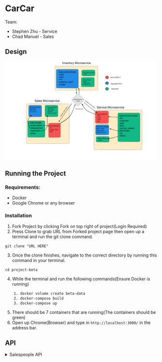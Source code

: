 # CarCar

Team:

* Stephen Zhu - Service
* Chad Manuel - Sales

## Design
![Design](project-beta-Diagram.png)

## Running the Project

### Requirements:

* Docker
* Google Chrome or any browser

### Installation
1. Fork Project by clicking Fork on top right of project(Login Required)
2. Press Clone to grab URL from Forked project page then open up a terminal and run the git clone command.
```
git clone "URL HERE"
```
3. Once the clone finishes, navigate to the correct directory by running this command in your terminal.
```
cd project-beta
```
4. While the terminal and run the following commands(Ensure Docker is running)
```
    1. docker volume create beta-data
    2. docker-compose build
    3. docker-compose up
```
5. There should be 7 containers that are running(The containers should be green)
6. Open up Chrome(Browser) and type in `http://localhost:3000/` in the address bar.
## API
<details>
<summary>Salespeople API</summary>

| Action | Method | URL |
| ----------- | ----------- | ----------- |
| List salespeople | GET | `http://localhost:8090/api/salespeople/` |
| Create a salespeople | POST | `http://localhost:8090/api/salespeople/` |
| Delete a salespeople | DELETE | `http://localhost:8090/api/salespeople/:id` |

<details>
<summary>Customer API</summary>

| Action | Method | URL |
| ----------- | ----------- | ----------- |
| List Customers | GET | `http://localhost:8090/api/customers/` |
| Create a Customer | POST | `http://localhost:8090/api/customers/` |
| Delete a Customer | DELETE | `http://localhost:8090/api/customers/:id` |

<details>
<summary>Technician API</summary>

| Action | Method | URL |
| ----------- | ----------- | ----------- |
| List Technicians | GET | `http://localhost:8090/api/technicians/` |
| Create a Technician | POST | `http://localhost:8090/api/Technicians/` |
| Delete a Technician | DELETE | `http://localhost:8090/api/Technicians/:id` |

<details>
<summary>Appointments API</summary>

| Action | Method | URL |
| ----------- | ----------- | ----------- |
| List Appointments | GET | `http://localhost:8090/api/Appointments/` |
| Create an Appointment | POST | `http://localhost:8090/api/Appointments/` |
| Delete an Appointment | DELETE | `http://localhost:8090/api/Appointments/:id` |
| Set Appointment to canceled | PUT | `http://localhost:8090/api/Appointments/:id/cancel` |
| Set Appointment to finished | PUT | `http://localhost:8090/api/Appointments/:id/finish` |


## Service microservice

Explain your models and integration with the inventory
microservice, here.

## Sales microservice

Explain your models and integration with the inventory
microservice, here.
